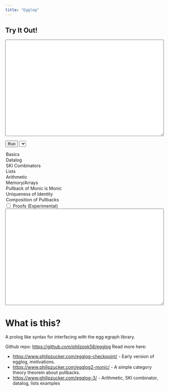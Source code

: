 ```yaml
---
title: "Egglog"
---
```


## Try It Out!

<script type="module">
        export { run };
        import init, { run_wasm } from './pkg/egglog.js';

        async function run() {
            await init();
            var query = document.getElementById("query").value;
            var proof = document.getElementById("proofmode").checked;
            var graph = false;
            const result = run_wasm(query, proof, graph);
            console.log(result);
            document.getElementById("result").value = result;

        }
        window.run = run;
        //run();
</script>

<script>
function pickerbox(select){
    var xhr = new XMLHttpRequest();
    xhr.open('GET', `/egglog/examples/${select.value}`, true);

    // If specified, responseType must be empty string or "text"
    xhr.responseType = 'text';

    xhr.onload = function () {
        if (xhr.readyState === xhr.DONE) {
            if (xhr.status === 200) {
                //console.log(xhr.response);
                //console.log(xhr.responseText);
                document.getElementById("query").value = xhr.responseText;
            }
        }
    };

    xhr.send(null);
}
window.onload = () => {
    urlParams = new URLSearchParams(window.location.search);
    url_eaxmple = urlParams.get('example');

    picker = document.getElementById("examplepicker")
    if(url_eaxmple != null){
        picker.value = url_eaxmple;
    }
    pickerbox(picker)

    
    }
</script>

<textarea id="query" rows="20" style="width:100%">
</textarea>
<button onclick="run()">Run</button>
<select name="example" onchange="pickerbox(this)" id="examplepicker">
  <option value="basics.pl">Basics</option>
   <option value="datalog.pl">Datalog</option>
   <option value="ski.pl">SKI Combinators</option>
   <option value="lists.pl">Lists</option>
  <option value="arith.pl">Arithmetic</option>
  <option value="mem.pl">Memory/Arrays</option>
  <option value="cat1.pl">Pullback of Monic is Monic</option>
  <option value="id_unique.pl">Uniqueness of Identity</option>
  <option value="pb_compose.pl">Composition of Pullbacks</option>
</select>
<input type="checkbox" id="proofmode" name="proofmode" value="">
<label for="proofmode"> Proofs (Experimental) </label><br>
<textarea id="result" rows="20" style="width:100%"> </textarea>

# What is this?

A prolog like syntax for interfacing with the egg egraph library.

Github repo: <https://github.com/philzook58/egglog>
Read more here: 
- <https://www.philipzucker.com/egglog-checkpoint/> - Early version of egglog, motivations.
- <https://www.philipzucker.com/egglog2-monic/> - A simple category theory theorem about pullbacks.
- <https://www.philipzucker.com/egglog-3/> - Arithmetic, SKI combinator, datalog, lists examples
